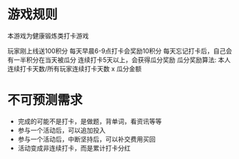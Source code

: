 # 游戏规则

本游戏为健康锻炼类打卡游戏

玩家刚上线送100积分
每天早晨6-9点打卡会奖励10积分
每天忘记打卡后，自己会有一半积分在当天被瓜分
连续打卡5天以上，会获得瓜分奖励
瓜分奖励算法: 本人连续打卡天数/所有玩家连续打卡天数 x 瓜分金额


# 不可预测需求
- 完成的可能不是打卡，是做题，背单词，看资讯等等
- 参与一个活动后，可以追加投入
- 参与一个活动后，中断坚持后，可以补交费用买回
- 活动变成非连续打卡，而是累计打卡分红


